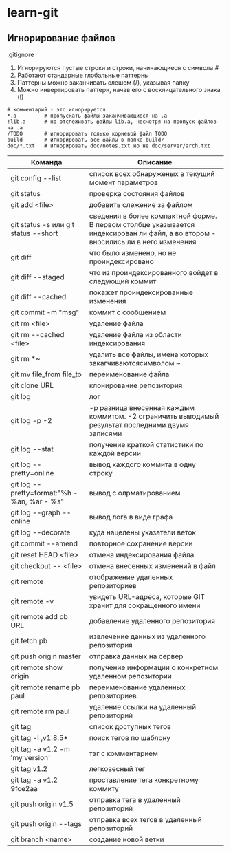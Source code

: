 # learn-git

## Игнорирование файлов

.gitignore

1. Игнорируются пустые строки и строки, начинающиеся с символа #
1. Работают стандарные глобальные паттерны
1. Паттерны можно заканчивать слешем \(/\), указывая папку
1. Можно инвертировать паттерн, начав его с восклицательного знака \(!\)

```
# комментарий - это игнорируется
*.a 		# пропускать файлы заканчивающиеся на .a
!lib.a 		# но отслеживать файлы lib.a, несмотря на пропуск файлов на .a
/TODO 		# игнорировать только корневой файл TODO
build 		# игнорировать все файлы в папке build/
doc/*.txt 	# игнорировать doc/notes.txt но не doc/server/arch.txt
```


|Команда|Описание|
|-------|--------|
|git config --list|список всех обнаруженых в текущий момент параметров|
|git status|проверка состояния файлов|
|git add \<file\>|добавить слежение за файлом|
|git status -s или git status --short|сведения в более компактной форме. В первом столбце указывается индексирован ли файл, а во втором - вносились ли в него изменения|
|git diff|что было изменено, но не проиндексировано|
|git diff --staged|что из проиндексированного войдет в следующий коммит|
|git diff --cached|покажет проиндексированные изменения|
|git commit -m "msg"|коммит с сообщением|
|git rm \<file\>|удаление файла|
|git rm --cached \<file\>|удаление файла из области индексирования|
|git rm \*~|удалить все файлы, имена которых закагчиваютсясимволом ~|
|git mv file_from file_to|переименование файла|
|git clone URL|клонирование репозитория|
|git log|лог|
|git log -p -2|-p разница внесенная каждым коммитом. -2 ограничить выводимый результат последними двумя записями|
|git log --stat|получение краткой статистики по каждой версии|
|git log --pretty=online|вывод каждого коммита в одну строку|
|git log --pretty=format:"%h - %an, %ar - %s"|вывод с олрматированием|
|git log --graph --online|вывод лога в виде графа|
|git log --decorate|куда нацелены указатели веток|
|git commit --amend|повторное сохранение версии|
|git reset HEAD \<file\>|отмена индексирования файла|
|git checkout -- \<file\>|отмена внесенных изменений в файл|
|git remote|отображение удаленных репозиториев|
|git remote -v|увидеть URL-адреса, которые GIT хранит для сокращенного имени|
|git remote add pb URL|добавление удаленного репозитория|
|git fetch pb|извлечение данных из удаленного репозитория|
|git push origin master|отправка данных на сервер|
|git remote show origin|получение информации о конкретном удаленном репозитории|
|git remote rename pb paul|переименование удаленных репозиториев|
|git remote rm paul|удаление ссылки на удаленный репозиторий|
|git tag|список доступных тегов|
|git tag -l ,v1.8.5*|поиск тегов по шаблону|
|git tag -a v1.2 -m 'my version'|тэг с комментарием|
|git tag v1.2|легковесный тег|
|git tag -a v1.2 9fce2aa| проставление тега конкретному коммиту|
|git push origin v1.5|отправка тега в удаленный репозиторий|
|git push origin --tags|отправка всех тегов в удаленный репозиторий|
|git branch \<name\>|создание новой ветки|































